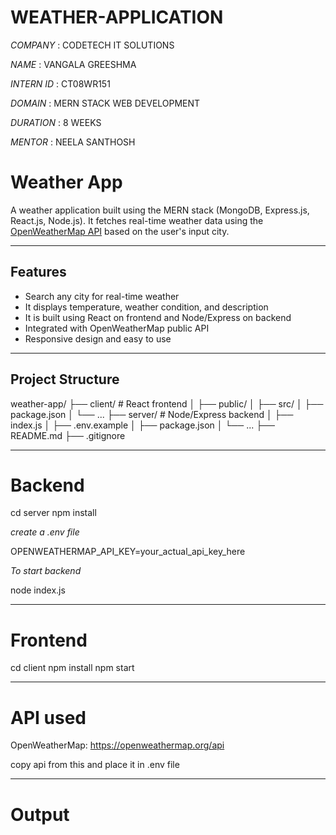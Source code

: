 # WEATHER-APPLICATION

*COMPANY* : CODETECH IT SOLUTIONS

*NAME* : VANGALA GREESHMA

*INTERN ID* : CT08WR151

*DOMAIN* : MERN STACK WEB DEVELOPMENT

*DURATION* : 8 WEEKS

*MENTOR* : NEELA SANTHOSH

#  Weather App

A weather application built using the MERN stack (MongoDB, Express.js, React.js, Node.js). 
It fetches real-time weather data using the [OpenWeatherMap API](https://openweathermap.org/api) based on the user's input city.

---

##  Features

- Search any city for real-time weather
- It displays temperature, weather condition, and description
- It is built using React on frontend and Node/Express on backend
- Integrated with OpenWeatherMap public API
- Responsive design and easy to use

---

##  Project Structure

weather-app/
├── client/ # React frontend
│ ├── public/
│ ├── src/
│ ├── package.json
│ └── ...
├── server/ # Node/Express backend
│ ├── index.js
│ ├── .env.example
│ ├── package.json
│ └── ...
├── README.md
├── .gitignore

---

# Backend

cd server
npm install

*create a .env file*

OPENWEATHERMAP_API_KEY=your_actual_api_key_here

*To start backend*

node index.js

---

# Frontend

cd client
npm install
npm start

---

# API used

OpenWeatherMap: https://openweathermap.org/api

copy api from this and place it in .env file

---

# Output 





